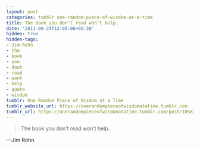 ```yaml
---
layout: post
categories: tumblr one-random-piece-of-wisdom-at-a-time
title: The book you don’t read won’t help.
date: '2011-09-24T12:05:06+09:30'
hidden: true
hidden-tags:
- Jim-Rohn
- the
- book
- you
- dont
- read
- wont
- help
- quote
- wisdom
tumblr: One Random Piece of Wisdom at a Time
tumblr_website_url: https://onerandompieceofwisdomatatime.tumblr.com
tumblr_url: https://onerandompieceofwisdomatatime.tumblr.com/post/10581453426/the-book-you-dont-read-wont-help
---
```

> The book you don’t read won’t help.

—Jim Rohn&nbsp;
